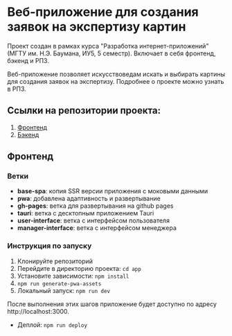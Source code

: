 # Веб-приложение для создания заявок на экспертизу картин

Проект создан в рамках курса "Разработка интернет-приложений" (МГТУ им. Н.Э. Баумана, ИУ5, 5 семестр). Включает в себя фронтенд, бэкенд и РПЗ.

Веб-приложение позволяет искусствоведам искать и выбирать картины для создания заявок на экспертизу. Подробнее о проекте можно узнать в РПЗ.

## Ссылки на репозитории проекта:

1. [Фронтенд](https://github.com/mrgorenkov/artwork-frontend)
2. [Бэкенд](https://github.com/mrgorenkov/expertises_artwork_backend)

## Фронтенд

### Ветки

- **base-spa**: копия SSR версии приложения с моковыми данными
- **pwa**: добавлена адаптивность и развертывание
- **gh-pages**: ветка для развертывания на github pages
- **tauri**: ветка с десктопным приложением Tauri
- **user-interface**: ветка с интерфейсом пользователя
- **manager-interface**: ветка с интерфейсом менеджера

### Инструкция по запуску

1. Клонируйте репозиторий
2. Перейдите в директорию проекта: `cd app`
3. Установите зависимости: `npm install`
4. `npm run generate-pwa-assets`
5. Локальный запуск: `npm run dev`

После выполнения этих шагов приложение будет доступно по адресу http://localhost:3000.

- Деплой: `npm run deploy`
